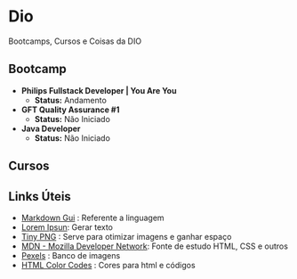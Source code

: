 # Dio
Bootcamps, Cursos e Coisas da DIO

## Bootcamp

* **Philips Fullstack Developer | You Are You** 
  * **Status:** Andamento
* **GFT Quality Assurance #1**
  * **Status:** Não Iniciado
* **Java Developer**
  * **Status:** Não Iniciado

## Cursos


## Links Úteis

* [Markdown Gui](https://www.markdownguide.org/) : Referente a linguagem
* [Lorem Ipsun](https://www.lipsum.com/): Gerar texto 
* [Tiny PNG](https://tinypng.com/) : Serve para otimizar imagens e ganhar espaço
* [MDN - Mozilla Developer Network](https://developer.mozilla.org/pt-BR/): Fonte de estudo HTML, CSS e outros
* [Pexels](https://www.pexels.com/pt-br/) : Banco de imagens
* [HTML Color Codes](https://htmlcolorcodes.com/) : Cores para html e códigos

